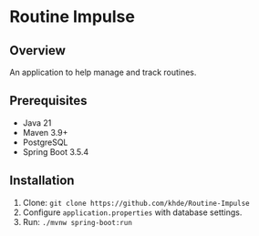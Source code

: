 # Routine Impulse

## Overview
An application to help manage and track routines.

## Prerequisites
- Java 21
- Maven 3.9+
- PostgreSQL
- Spring Boot 3.5.4

## Installation
1. Clone: `git clone https://github.com/khde/Routine-Impulse`
2. Configure `application.properties` with database settings.
3. Run: `./mvnw spring-boot:run`
